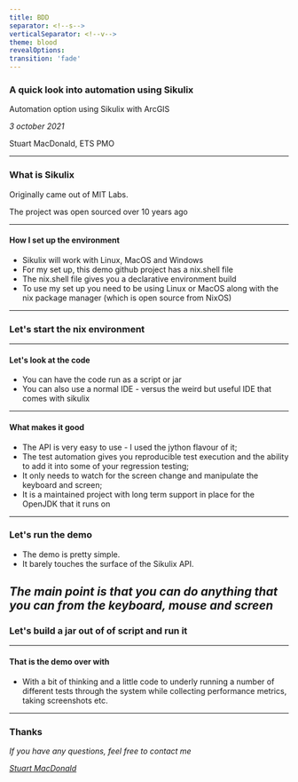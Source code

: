 ```yaml
---
title: BDD
separator: <!--s-->
verticalSeparator: <!--v-->
theme: blood
revealOptions:
transition: 'fade'
---
```


### A quick look into automation using Sikulix

Automation option using Sikulix with ArcGIS

_3 october 2021_

Stuart MacDonald, ETS PMO

---

### What is Sikulix

Originally came out of MIT Labs. 

The project was open sourced over 10 years ago


---
#### How I set up the environment

- Sikulix will work with Linux, MacOS and Windows
- For my set up, this demo github project has a nix.shell file
- The nix.shell file gives you a declarative environment build
- To use my set up you need to be using Linux or MacOS along with the nix package manager (which is open source from NixOS)

---
### Let's start the nix environment



---
#### Let's look at the code

- You can have the code run as a script or jar
- You can also use a normal IDE - versus the weird but useful IDE that comes with sikulix

---

#### What makes it good

- The API is very easy to use - I used the jython flavour of it;
- The test automation gives you reproducible test execution and the ability to add it into some of your regression testing;
- It only needs to watch for the screen change and manipulate the keyboard and screen;
- It is a maintained project with long term support in place for the OpenJDK that it runs on
---

### Let's run the demo

- The demo is pretty simple. 
- It barely touches the surface of the Sikulix API.

_The main point is that you can do anything that you can from the keyboard, mouse and screen_
---

### Let's build a jar out of of script and run it

---
#### That is the demo over with

- With a bit of thinking and a little code to underly running a number of different tests through the system while collecting performance metrics, taking screenshots etc.

---
### Thanks

_If you have any questions, feel free to contact me_

_[Stuart MacDonald](stuart.macd@gmail.com)_

